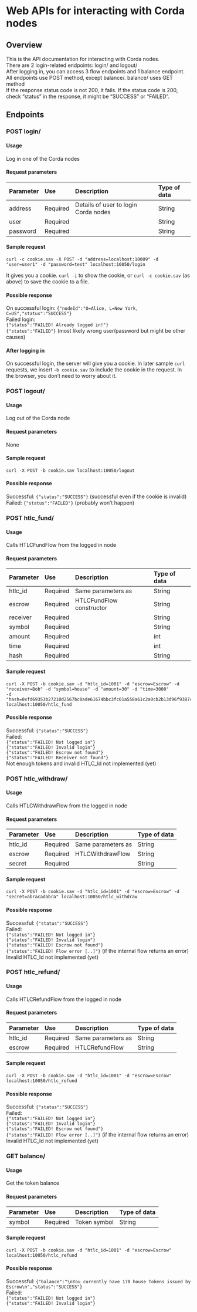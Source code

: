 # Web APIs for interacting with Corda nodes
## Overview
This is the API documentation for interacting with Corda nodes.  
There are 2 login-related endpoints: login/ and logout/  
After logging in, you can access 3 flow endpoints and 1 balance endpoint.  
All endpoints use POST method, except balance/. balance/ uses GET method  
If the response status code is not 200, it fails.
If the status code is 200, check “status” in the response, it might be “SUCCESS” or “FAILED”.

## Endpoints

### POST login/
#### Usage
Log in one of the Corda nodes  
#### Request parameters

| Parameter   | Use       | Description  | Type of data
| ----------- |:----------| :-----| :----
| address     | Required  | Details of user to login Corda nodes | String
| user        | Required  | | String
| password    | Required  | | String

#### Sample request
```
curl -c cookie.sav -X POST -d "address=localhost:10009" -d "user=user1" -d "password=test" localhost:10050/login
```
It gives you a cookie. `curl -i` to show the cookie, or `curl -c cookie.sav` (as above) to save the cookie to a file.

#### Possible response
On successful login: `{"nodeId":"O=Alice, L=New York, C=US","status":"SUCCESS"} `  
Failed login:  
`{"status":"FAILED! Already logged in!"}`  
`{"status":"FAILED"}`   (most likely wrong user/password but might be other causes)

#### After logging in
On successful login, the server will give you a cookie. In later sample `curl` requests, we insert `-b cookie.sav` to include the cookie in the request. In the browser, you don’t need to worry about it.



### POST logout/
#### Usage
Log out of the Corda node

#### Request parameters

None

#### Sample request
```
curl -X POST -b cookie.sav localhost:10050/logout
```
#### Possible response

Successful: `{"status":"SUCCESS"}`  (successful even if the cookie is invalid)  
Failed: `{"status":"FAILED"}`   (probably won’t happen)




### POST htlc_fund/
#### Usage
Calls HTLCFundFlow from the logged in node

#### Request parameters

| Parameter   | Use       | Description  | Type of data
| ----------- |:----------| :-----| :----
| htlc_id     | Required  | Same parameters as | String
| escrow      | Required  | HTLCFundFlow constructor| String
| receiver    | Required  | | String
| symbol      | Required  | | String
| amount      | Required  | | int
| time        | Required  | | int
| hash        | Required  | | String

#### Sample request
```
curl -X POST -b cookie.sav -d "htlc_id=1001" -d "escrow=Escrow" -d "receiver=Bob" -d "symbol=house" -d "amount=30" -d "time=3000" 
-d "hash=0xfd69353b27210d2567bc0ade61674bbc3fc01a558a61c2a0cb2b13d96f9387cd" localhost:10050/htlc_fund
```

#### Possible response
Successful: `{"status":"SUCCESS"}`  
Failed:  
`{"status":"FAILED! Not logged in"}`  
`{"status":"FAILED! Invalid login"}`  
`{"status":"FAILED! Escrow not found"}`  
`{"status":"FAILED! Receiver not found"}`  
Not enough tokens and invalid HTLC_Id not implemented (yet)



### POST htlc_withdraw/
#### Usage
Calls HTLCWithdrawFlow from the logged in node

#### Request parameters

| Parameter   | Use       | Description  | Type of data
| ----------- |:----------| :-----| :----
| htlc_id     | Required  | Same parameters as | String
| escrow      | Required  | HTLCWithdrawFlow | String
| secret      | Required  | | String

#### Sample request
```
curl -X POST -b cookie.sav -d "htlc_id=1001" -d "escrow=Escrow" -d "secret=abracadabra" localhost:10050/htlc_withdraw
```

#### Possible response
Successful: `{"status":"SUCCESS"}`  
Failed:  
`{"status":"FAILED! Not logged in"}`  
`{"status":"FAILED! Invalid login"}`  
`{"status":"FAILED! Escrow not found"}`  
`{"status":"FAILED! Flow error [..]"}` (if the internal flow returns an error)  
Invalid HTLC_Id not implemented (yet)



### POST htlc_refund/
#### Usage
Calls HTLCRefundFlow from the logged in node

#### Request parameters

| Parameter   | Use       | Description  | Type of data
| ----------- |:----------| :-----| :----
| htlc_id     | Required  | Same parameters as | String
| escrow      | Required  | HTLCRefundFlow | String

#### Sample request
```
curl -X POST -b cookie.sav -d "htlc_id=1001" -d "escrow=Escrow" localhost:10050/htlc_refund
```

#### Possible response
Successful: `{"status":"SUCCESS"}`  
Failed:  
`{"status":"FAILED! Not logged in"}`  
`{"status":"FAILED! Invalid login"}`  
`{"status":"FAILED! Escrow not found"}`  
`{"status":"FAILED! Flow error [..]"}` (if the internal flow returns an error)  
Invalid HTLC_Id not implemented (yet)


### GET balance/
#### Usage
Get the token balance

#### Request parameters

| Parameter   | Use       | Description  | Type of data
| ----------- |:----------| :-----| :----
| symbol      | Required  | Token symbol | String

#### Sample request
```
curl -X POST -b cookie.sav -d "htlc_id=1001" -d "escrow=Escrow" localhost:10050/htlc_refund
```

#### Possible response
Successful: `{"balance":"\nYou currently have 170 house Tokens issued by Escrow\n","status":"SUCCESS"}`  
Failed:  
`{"status":"FAILED! Not logged in"}`  
`{"status":"FAILED! Invalid login"}`  
